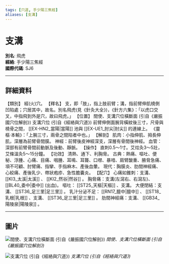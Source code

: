```yaml
---
tags: [穴道, 手少陽三焦經]
aliases: [支溝]
---
```


# 支溝

**別名**: 飛虎  
**經絡**: 手少陽三焦經  
**國際代碼**: SJ6  

---

## 詳細資料
【類別】
經(火)穴。
【釋名】
支，即「肢」，指上肢前臂；溝，指前臂伸肌橈側凹陷處；穴居其中，故名。別名飛虎(見《針灸大全》)，《針方六集》：「以虎口交叉，中指飛到外是穴，故曰飛虎。」
【位置】
間使、支溝穴位橫斷面 (引自《嚴振國穴位解剖》)
支溝穴位 (引自《經絡與穴道》)
前臂伸側面腕背橫紋後三寸，尺骨與橈骨之間， [[EX-HN2_當陽|當陽]] 池與 [[EX-UE1_肘尖|肘尖]] 的連線上。
《靈樞‧本輸》：「上腕三寸，兩骨之間陷者中也。」
【解剖】
肌肉：小指伸肌、拇長伸肌，深層為前臂骨間膜。
神經：前臂後皮神經深支，深層有骨間後神經。
血管：深部有前臂骨間前動脈及後動、靜脈。
【操作】
直刺0.5～1寸。艾炷灸3～5壯，艾條溫灸5～15分鐘。
【功效】
清熱、通下、利胸脅。
古典：熱痛、嘔吐、便秘、浮腫、心痛、目痛、咽腫、耳鳴、耳聾、口噤、暴喑、肩臂酸重、腋脅急痛、項不可顧、肘臂痛、指攣、手指麻木、產後血暈。
現代：胸膜炎、肋間神經痛、心絞痛、產後乳少、帶狀疱疹、急性膽囊炎。
【配穴】
心痛如錐刺：支溝、 [[KI3_太溪|太溪]] 、 [[KI2_然谷|然谷]] 。
胸脅痛：支溝(左瀉右、右瀉左)、 [[BL40_委中|委中]] (出血)。
嘔吐： [[ST25_天樞|天樞]] 、支溝。
大便閉結：支溝、 [[ST36_足三里|足三里]] 。
乳汁分泌不足： [[RN17_膻中|膻中]] 、 [[ST18_乳根|乳根]] 、支溝、 [[ST36_足三里|足三里]] 。
肋間神經痛：支溝、 [[GB34_陽陵泉|陽陵泉]] 。

---

## 圖片
![間使、支溝穴位橫斷面 (引自《嚴振國穴位解剖》)](https://yibian.hopto.org/pic/acu/norm/10/jianshi,zhigou(yen).jpg)
_間使、支溝穴位橫斷面 (引自《嚴振國穴位解剖》)_

![支溝穴位 (引自《經絡與穴道》)](https://yibian.hopto.org/pic/acu/norm/10/zhigou(j&a).jpg)
_支溝穴位 (引自《經絡與穴道》)_

